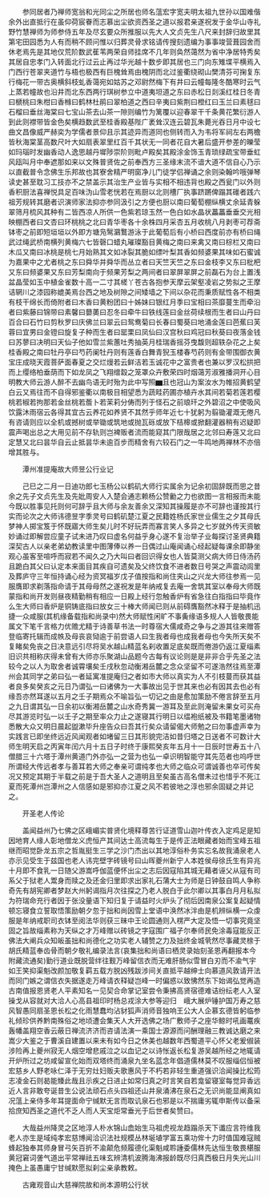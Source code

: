 <!-- { "loadSidebar": true } -->
　　参同居者乃禅师宽翁和光同尘之所居也师名蕰宏字宽夫明太祖九世孙以国难偕余外出直抵行在虽仰荷宸眷而志慕出尘欲资西圣之道以报君亲遂祝发于金华山寺礼野竹慧禅师为师参侍五年及尽玄要众所推服以先大人文贞先生八尺来封辞归故里其第宅田园悉为人有而稍不顾问惟以归葬灵骨求铭请传搜刻遗编为事事竣营葺园舍而休老焉先是其地仅荒阶数武萑苇两荣自师挂席不几年则奂然蔼然为省中净居特秀矣其居自忠孝门入转面北行过云止再过华光越十数步即其居也三门向东雉堞平横焉入门西行苍翠夹道竹与梧也极西有巨槐耸焉由槐阴而北过鉴衢绕砌山樊清芬可掬复东行梅花一带古奥横斜枝虬香蔼宛如姑苏之邓尉然梅下有井曰云幢每隆冬酷寒时云气上蒸若幢故也沿井而北东西两行琪树参立中道夷坦道之东曰赤松日剡溪红桂日冬青曰榹桃曰朱柑曰香橼曰鹤林杜鹃曰翠柏道之西曰辛夷曰紫荆曰橙红曰玉兰曰素毬曰石榴曰垂丝海棠曰七宝山茶去山茶一隙则编竹为篱覆以迎春翠干千条黄花繁衍游人到此则襟带皆金色矣横趋数武至桂香殿基陛广袤耸汉连云碧瓦朱薨光吞日月中设七曲文昌像威严赫奕为学儒者景仰且示其迹异而道同也侧转而入为韦将军祠左右两檐皆秋海棠茎高数尺叶大如扇表翠里红百千其状无一同者花自大暑后盛开参差的皪莹如玛瑙时发幽香动人逸思越丹墀陟崇阶则毗卢殿矣其殿涂金饰玉青琐绿疏宝带垂虹风瓯叫月中奉遮那如来以文殊普贤佐之前奉西方三圣缘末流不谙大道不信自心乃示以直截普令念佛生乐邦故也其寮舍精严明窗净儿门徒学侣禅诵之余则染翰吟哦弹琴读史甚至耽习工技亦不之禁盖示其治生产业皆与实相不相违背也殿之西瓮门以外则香积厨法喜禅悦具足百味沩山雪老恍若在焉厨以北则槽厂执事跻蹡俾蹋其碓者践六祖芳规转其磨者识演师家法抑亦参同汲引之方便也厨以南曰葡萄棚纵横丈余延青躲翠筛月梳风其种有二皆西凉人所供一色紫若琼玉然一色白如水晶状藟藟垂垂交光相映棚西者曰文杏曰环桃桃之北曰青华枣各十余株四月采杏五月收桃八月剥枣可荐斋钵枣之前即短垣垣以外即方塘凫鹥鸂鷘游泳于此葡萄后有小桥曰西度前亦有桥曰绳武过绳武桥南横列黄梅六七皆磬口蜡丸璀璨豁目黄梅之南曰来禽又南曰棕栏又南曰木瓜又南曰冰桃是桃七月始熟其文如冰裂其脆如缥叶梨其香如频婆果其味如石蜜诚为嘉果中之尤者桃之东曰舜华并舜华而丛立者曰天竺天竺之东曰金枝李又东曰枇杷又东曰频婆果又东曰芳梨南向于频果芳梨之两间者曰翠屏翠屏之前磊石为台上置浅盆晶莹如玉中植金雀数十高一二寸其槎丫苍古各抱参天摩云架壑凌岩之势拟之王摩诘辋川之漆园称媲美焉台西之地及树隙之间矮墙之下间以杂花而秉质赋性各不相类有枝干绵长而倚附者曰木香曰黄粉团曰十姊妹曰银红月季曰宝相曰茶靡蔓生而牵沿者曰紫藤曰锦带曰素馨曰蘡薁曰忍冬曰牵牛曰铁线莲曰金丝荷续根而生者曰山丹曰百合曰石竹曰剪秋罗曰庆佛兰曰翠云曰鸳鸯菊曰长春曰蜀葵曰地涌金莲曰芭蕉曰芙蓉曰宜男曰金镫曰旋复子种而生者曰罂栗曰凤仙曰汉宫秋曰鸡冠曰秋葵曰夜落金钱曰苏蓼曰决明曰天仙子他如雪兰紫蕙吐秀抽英月桂瑞香摇芬曳馥则超轶杂花之上矣桂香殿之南曰牡丹亭曰芍药阑牡丹则有莲香白舞青猊玉楼春芍药则有金带围御衣黄宝庄成晓天霞菩萨面春夏之交烂熳若云鲜洁若玉诚花中之富贵者也兼以罗汉松拱把而上缨络柏垂荫而下如龙凤之飞翔缯縠之笼罩众卉敷荣四时烟蔼芳淑雅播洞开心目明教大师云游人醉不去幽鸟语无时殆为此中写照▆且也冠山为案汝水为帷招黄鹤望白云又焉往而不自得邪鉴衢以南极目相望悉为蔬畦药圃亦植卉水其间若菊若莲若樱桃若椒若拘那若金丝桃若薝卜若茉莉分俦而列于怪石之前琅玕之外碧沼之中使吸风饮露沐雨宿云各得其宜古云养花如养贤不其然乎师年近七十犹躬为翦锄灌溉无倦凡有咨请则应以全机或撼树或举锄或筑地或抛瓦砾或放下桔槔或掀翻灌器稍有迟疑即震声喝出总之大用见前不存轨则岂裨贩者流而能窥其门限哉居之北邻曰寿莲又北曰定慧又北曰昙华自云止抵昙华未逾百步而精舍有六较石门之一牛鸣地两禅林不亦倍增其胜与。

　　潭州准提庵故大师昱公行业记

　　己巳之二月一日迪功郎七玉杨公以鹤矶大师行实属余为记余初固辞既而思之昔余之先子文贞先生及先妣周安人入楚会通志赖杨公赞勷之力也欲图一言相报而未能今既以胜事见托则何可辞乎且大师与余友善余又深知其操履是亦不可辞也谨按其行实而论次之大师讳德昱字季灵号曰鹤矶楚江夏之民籍姓杨氏家世业儒生之夕其母氏梦神人掷宝笈于怀既寤大师生矣儿时不好玩弄而寡言笑人多异之七岁就外传天资敏妙诵过即解尝应童子试未进乃叹曰虚名何益乎身心遂不复治举子业每探讨圣贤典籍深契古人以亲老弟幼教读里中图薄俸以养一日偶过山庵闻诵心经起疑每课余即静坐观心虽客至喧呼而寂若不闻久之乃大叫曰者回识得女也人皆莫测父病大师日侍汤药且跪白其父曰认定本来面目其疾自可遗矣及父终饮食不进者数日号哭之声震动闾里及葬庐守三年恒持诵心经为资冥福岁戊子值按指和尚住夹山之兴龙大师往参焉一见服膺即求剃落指命请于其母母然之遂祝发是年纳戒复去庵一舍筑其室以奉母大师既蒙指和尚开发则昼夜精勤稍有相应一日殿上经行忽触香炉有省急往白指指曰毕竟作么生大师曰香炉是铜铸底指曰放女三十棒大师闻已则从前碍膺豁然冰释于是抽机迅捷一众咸服(其机缘备载指和尚录中)然大师赋性闲旷不事夤缘语多规人人皆敬畏能属文下笔千言格力优赡尤精于诗善草书法一时尊宿大儒咸奇之争与之游其往来赠答登临寄托辑而成帙及母丧哀恸逾于前尝语人曰生我者母也成我者母也今失所天矣不复睹矣免丧之日决意远引尽将吴水越山精蓝名刹收置足底矣既而倦游仍返江夏缁素旧识共相称庆得未曾有大师亦乐聚湖山品题今古每有议论则是是非非合乎先圣之法较今之以人为取舍者诚霄壤矣壬戌秋忽动衡湘岳麓之念众坚留不可遂浩然往焉至潭州会其同学之弟曰弘一者延寓准提庵归之者如市大师以真实为人不引枝蔓而获其益者良多矣癸亥之元日乃谓弘一曰诸佛为一大事故出见于世其来也必有因其去也必有缘吾亦然耳遂以五月之壬子期焉众不喻旨弘一切记之由是愈加策励不倦言辞至五月之九日谓其弘一日余初以衡湘岳麓之山水奇秀冀一游耳及至此则淹留未果女可买舟尽其游览时弘一以壬子之期至率众力止之遂寝其行明日以缊袍纸被及书籍笔墨诸物悉散大众又明日晨起盥漱毕升座告众曰吾其行矣众请留偈大师勉之曰勿事虚声幸为实践言已即坐终远近风闻观者如堵留三日其形貌完洁如昔归塔之日送者不可数计大师生明天启之丙寅年闰六月十五日子时终于康熙癸亥年五月十一日辰时世寿五十八僧腊三十六塔于潭州黄道门外亦弘一之营为也弘一卓识明智能守其先范者也呜呼世所谓经大传远者孝与善耳若大师之奉亲可谓纯孝也大师之临众可谓诚善也卒可传矣况又预定其期于半载之前是于吾大圣人之道明且至矣虽古高名僧未过也惜乎不死江夏而死潭州岂潭州之人信感如是邪抑亦江夏之风不若彼地之淳也邪余固疑之并记之。

　　开圣老人传论

　　盖闻益州乃七佛之区峨嵋实普贤化境释尊苦行证道雪山迦叶传衣入定鸡足是知因地育人缘人彰地僧龙义虎恒产其间达士高流每生于是传正法眼藏者始而宝峰五祖继而昭觉卧龙五宗之哲胤挺生三学之沙门杰出以其地淳俗朴务实忘名故我涌泉老人亦示见受生于兹国也老人讳完壁字砖镜号曰山晖夔州新宁人本姓侯母徐氏生有异兆十月即不食乳一日随父游嵩呼伽蓝便怀出尘之志后因寇陷其城无藉者诬父从寇有司系父于狱老人鬻身而赎之及还金归里即求出家礼石蒲大士为师是日钟鼓自鸣人争称奇先有胡宪卿者梦赵大州躬谒指月次往探之乃老人脱白于此尔卿以其事白月月私拟为符瑞命充行者因于张没量语下知归复于请益时火炉头了彻后因南泉公案复起疑情顿忘寝食立誓取悟策励朝夕忽于拙和尚因雪上堂语中涣然冰泮由是机辨纵横一众虔服是年纳戒职司衣钵至阅法华则获三昧中王论圆通则入楞严大定及悟一切事究竟坚固之旨故缁素称为天纵之才万峰赠以砖镜之字寇围广福孑尔奉师民免涂毒寇能反正佛法大阐兵众知皈虽拙和尚德化之功实老人辅赞之力及拙终金城茕然尽事藏灵榇于胡氏精蓝奉齿骨而朝夕敬礼编录法言(哀集拙和尚语曰栖灵录始刻圣恩再翻报本今附藏流通矣)勤行道业既脱营绊往觐万峰留信衣而无难肝肠似雪冒白刃而不渝气宇如王笑抑渠魁改颜加敬复羁五载方脱凶残跋涉间关直抵平越绅士向慕道风敦请开法而同门嫉之谓信衣失据遂走万峰请衣释疑岂峰一时偏惑以致怫然东下始谒弘觉再造古南值报恩贤老人平素知名一见契合命掌记室尝令秉拂高贤宿德难诘纷纭老人入室操戈从容就对大洽人心高县祖印时杨总戎涂大参等迎归　峨大展炉锤护国万寿之慈风智愚同扇圣恩长松之化雨慧蠢均沾豺狐声消师音独响王公大人企慕玄德皆躬临参礼倾珍供养黔南殊俗之地顷遭会集天人大开选佛之场广敷师子之座华鲸时吼画鼍疾轰幡盖翔空香云蔽日禅流济济而咨请法演一乘国士源源而问酬理融三教诚达磨之来嵩少大鉴之于曹溪自建置以来未有如今日之休美也越数年西蜀道平心怀父老爰俶装涉险再上夔州寂无人烟空增悲戚泣之以血记之以诗怅返长松复游吴越所经之地辄请开炉所过之坊咸留宣化始而双塔终而涌泉九坐名蓝念年倡道儒林莫不叹服缁侣恒被宏慈乡人野老咏仁泽于无穷灶妇贩夫歌惠风于不朽若非轻生重道强识洽闻操比松筠志凌金石则曷能臻此哉且示疾之日进止如常归真之时言笑自若龛留寝室每觉异香远近人言非敢夸诞昔生公说法顽石点头四祖还山井泉涌沸在泉石之无识尚能显阐真如况蕰上亲侍多年耳提面命宁缄默无言而取讥泉石也邪是以不揣庸劣辄申斯传以备采拾庶知西圣之道代不乏人而人天宝炬常垂光于后世者矣赞曰。

　　大哉益州降灵之区地淳人朴水锦山嵞始生马祖虎视龙趋蹋杀天下谶应言符维我老人亦生是域纯孝宏慈博闻洽识法社规模丛林埏埴学富五乘功侔十力时值国难寇贼蜂起独奉其师身冒弓矢百折不渝颠危频履德化渠魁咸聆諈委儒林先达恒生敬畏椹服黄冠窘词詟气道出平常禅祛五味玄辨清机波腾海沸报龄既尽归真西极日月失光山川掩色上虽愚庸宁甘缄默愿拟刹尘亲承教敕。

　　古雍观音山大慈禅院故和尚本源明公行状


